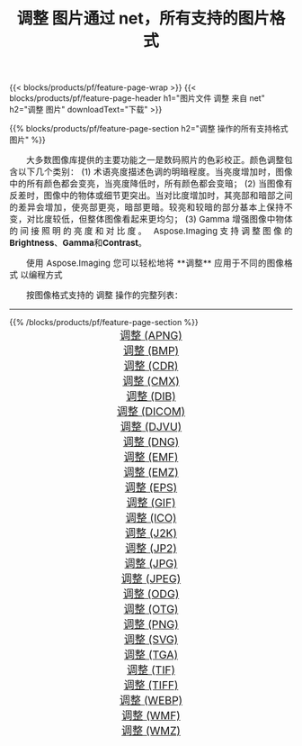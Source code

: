 ﻿---
title: 调整 图片通过 net，所有支持的图片格式 
weight: 3920
url: /zh-hans/net/adjust/ 
lang: zh-hans
langdirlevel: 2
locales: zh-hans,ja,it,ru,de,es,fr,nl,id,lt,pl,pt,vi,tr,ko,zh-hant,ar,hi,th,sv,cs,uk,he
description: 使用 Aspose.Imaging 你可以轻松地通过 net 获取 调整 图像
---

{{< blocks/products/pf/feature-page-wrap >}}
{{< blocks/products/pf/feature-page-header h1="图片文件 调整 来自 net" h2="调整 图片" downloadText="下载" >}}


{{% blocks/products/pf/feature-page-section  h2="调整 操作的所有支持格式图片" %}}
<p align="justify" style="text-indent:2em;font-size:15px;">
大多数图像库提供的主要功能之一是数码照片的色彩校正。颜色调整包含以下几个类别： (1) 术语亮度描述色调的明暗程度。当亮度增加时，图像中的所有颜色都会变亮，当亮度降低时，所有颜色都会变暗； (2) 当图像有反差时，图像中的物体或细节更突出。当对比度增加时，其亮部和暗部之间的差异会增加，使亮部更亮，暗部更暗。较亮和较暗的部分基本上保持不变，对比度较低，但整体图像看起来更均匀； (3) Gamma 增强图像中物体的间接照明的亮度和对比度。 Aspose.Imaging支持调整图像的<b>Brightness</b>、<b>Gamma</b>和<b>Contrast</b>。
</p>
<p align="justify" style="text-indent:2em;font-size:15px;">
使用 Aspose.Imaging 您可以轻松地将 **调整** 应用于不同的图像格式 以编程方式
</p>
<p align="justify" style="text-indent:2em;font-size:15px;">
按图像格式支持的 调整 操作的完整列表：
</p>
<hr/>
{{% /blocks/products/pf/feature-page-section %}}
<div class="container-fluid productfamilypage bg-gray">
    <div class="convertypes bg-gray agp-content section">
        <div class="container">
		<div class="row other-converters" style="gap: 10px;font-size: 19px;text-align:center;">
		    <div class='col-md-2 other-converter remove-lp remove-rp'><a href="/imaging/zh-hans/net/adjust/apng/" style="padding:15px;">调整 (APNG)</a></div><div class='col-md-2 other-converter remove-lp remove-rp'><a href="/imaging/zh-hans/net/adjust/bmp/" style="padding:15px;">调整 (BMP)</a></div><div class='col-md-2 other-converter remove-lp remove-rp'><a href="/imaging/zh-hans/net/adjust/cdr/" style="padding:15px;">调整 (CDR)</a></div><div class='col-md-2 other-converter remove-lp remove-rp'><a href="/imaging/zh-hans/net/adjust/cmx/" style="padding:15px;">调整 (CMX)</a></div><div class='col-md-2 other-converter remove-lp remove-rp'><a href="/imaging/zh-hans/net/adjust/dib/" style="padding:15px;">调整 (DIB)</a></div><div class='col-md-2 other-converter remove-lp remove-rp'><a href="/imaging/zh-hans/net/adjust/dicom/" style="padding:15px;">调整 (DICOM)</a></div><div class='col-md-2 other-converter remove-lp remove-rp'><a href="/imaging/zh-hans/net/adjust/djvu/" style="padding:15px;">调整 (DJVU)</a></div><div class='col-md-2 other-converter remove-lp remove-rp'><a href="/imaging/zh-hans/net/adjust/dng/" style="padding:15px;">调整 (DNG)</a></div><div class='col-md-2 other-converter remove-lp remove-rp'><a href="/imaging/zh-hans/net/adjust/emf/" style="padding:15px;">调整 (EMF)</a></div><div class='col-md-2 other-converter remove-lp remove-rp'><a href="/imaging/zh-hans/net/adjust/emz/" style="padding:15px;">调整 (EMZ)</a></div><div class='col-md-2 other-converter remove-lp remove-rp'><a href="/imaging/zh-hans/net/adjust/eps/" style="padding:15px;">调整 (EPS)</a></div><div class='col-md-2 other-converter remove-lp remove-rp'><a href="/imaging/zh-hans/net/adjust/gif/" style="padding:15px;">调整 (GIF)</a></div><div class='col-md-2 other-converter remove-lp remove-rp'><a href="/imaging/zh-hans/net/adjust/ico/" style="padding:15px;">调整 (ICO)</a></div><div class='col-md-2 other-converter remove-lp remove-rp'><a href="/imaging/zh-hans/net/adjust/j2k/" style="padding:15px;">调整 (J2K)</a></div><div class='col-md-2 other-converter remove-lp remove-rp'><a href="/imaging/zh-hans/net/adjust/jp2/" style="padding:15px;">调整 (JP2)</a></div><div class='col-md-2 other-converter remove-lp remove-rp'><a href="/imaging/zh-hans/net/adjust/jpg/" style="padding:15px;">调整 (JPG)</a></div><div class='col-md-2 other-converter remove-lp remove-rp'><a href="/imaging/zh-hans/net/adjust/jpeg/" style="padding:15px;">调整 (JPEG)</a></div><div class='col-md-2 other-converter remove-lp remove-rp'><a href="/imaging/zh-hans/net/adjust/odg/" style="padding:15px;">调整 (ODG)</a></div><div class='col-md-2 other-converter remove-lp remove-rp'><a href="/imaging/zh-hans/net/adjust/otg/" style="padding:15px;">调整 (OTG)</a></div><div class='col-md-2 other-converter remove-lp remove-rp'><a href="/imaging/zh-hans/net/adjust/png/" style="padding:15px;">调整 (PNG)</a></div><div class='col-md-2 other-converter remove-lp remove-rp'><a href="/imaging/zh-hans/net/adjust/svg/" style="padding:15px;">调整 (SVG)</a></div><div class='col-md-2 other-converter remove-lp remove-rp'><a href="/imaging/zh-hans/net/adjust/tga/" style="padding:15px;">调整 (TGA)</a></div><div class='col-md-2 other-converter remove-lp remove-rp'><a href="/imaging/zh-hans/net/adjust/tif/" style="padding:15px;">调整 (TIF)</a></div><div class='col-md-2 other-converter remove-lp remove-rp'><a href="/imaging/zh-hans/net/adjust/tiff/" style="padding:15px;">调整 (TIFF)</a></div><div class='col-md-2 other-converter remove-lp remove-rp'><a href="/imaging/zh-hans/net/adjust/webp/" style="padding:15px;">调整 (WEBP)</a></div><div class='col-md-2 other-converter remove-lp remove-rp'><a href="/imaging/zh-hans/net/adjust/wmf/" style="padding:15px;">调整 (WMF)</a></div><div class='col-md-2 other-converter remove-lp remove-rp'><a href="/imaging/zh-hans/net/adjust/wmz/" style="padding:15px;">调整 (WMZ)</a></div>
                </div>
        </div>
    </div>
</div>
<br/>
